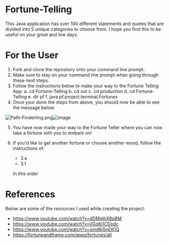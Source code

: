 # Fortune-Telling

This Java application has over 100 different statements and quotes that are divided into 5 unique categories to choose from. I hope you find this to be useful on your great and low days.




# For the User

1. Fork and clone the repository onto your command line prompt.
2. Make sure to stay on your command line prompt when going through these next steps.
3. Follow the instructions below to make your way to the Fortune Telling App:
   a. cd Fortune-Telling
   b. cd out
   c. cd production
   d. cd Fortune-Telling
   e. dir pf
   f. java pf.project.terminal.Fortunes
4. Once your done the steps from above, you should now be able to see the message below:

<img src="blob:chrome-untrusted://media-app/2dea4652-ffb3-40dd-84ad-0662b53cdef5" alt="Path-FinderImg.png"/>![image](https://github.com/Mikevela/Fortune-Telling/assets/147002843/012a2ecd-2e2d-4e14-854e-fa2be8437f8e)

5. You have now made your way to the Fortune Teller where you can now take a fortune with you to embark on!
6. If you'd like to get another fortune or choose another mood, follow the instructions of:
   - 3.e
   - 3.f
  

   *In this order*



# References

Below are some of the resources I used while creating the project:
- https://www.youtube.com/watch?v=dDMqIhX8pBM
- https://www.youtube.com/watch?v=VGq6i1CDpdc
- https://www.youtube.com/watch?v=omd6jSnEK1Q
- https://fortuneandframe.com/apps/fortunes/all
